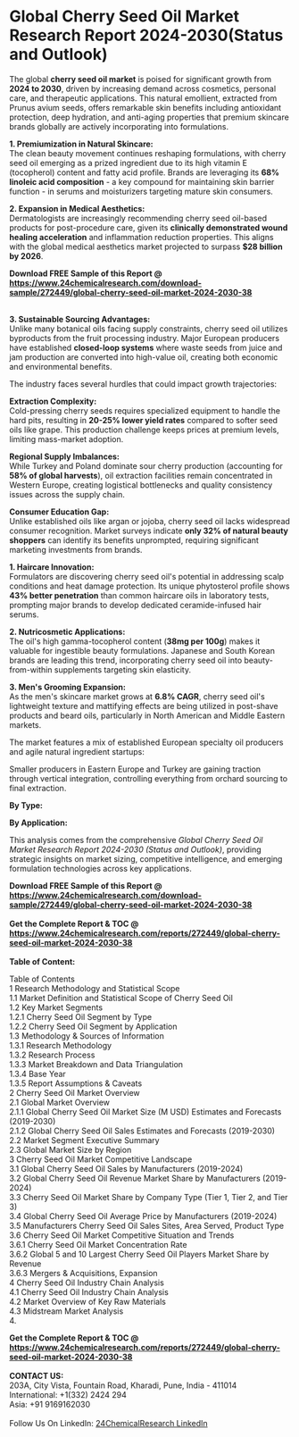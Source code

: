 <h1>Global Cherry Seed Oil Market Research Report 2024-2030(Status and Outlook)</h1><p>The global <strong>cherry seed oil market</strong> is poised for significant growth from <strong>2024 to 2030</strong>, driven by increasing demand across cosmetics, personal care, and therapeutic applications. This natural emollient, extracted from Prunus avium seeds, offers remarkable skin benefits including antioxidant protection, deep hydration, and anti-aging properties that premium skincare brands globally are actively incorporating into formulations.</p><p><strong>1. Premiumization in Natural Skincare:</strong><br>
The clean beauty movement continues reshaping formulations, with cherry seed oil emerging as a prized ingredient due to its high vitamin E (tocopherol) content and fatty acid profile. Brands are leveraging its <strong>68% linoleic acid composition</strong> - a key compound for maintaining skin barrier function - in serums and moisturizers targeting mature skin consumers.</p><p><strong>2. Expansion in Medical Aesthetics:</strong><br>
Dermatologists are increasingly recommending cherry seed oil-based products for post-procedure care, given its <strong>clinically demonstrated wound healing acceleration</strong> and inflammation reduction properties. This aligns with the global medical aesthetics market projected to surpass <strong>$28 billion by 2026</strong>.</p><div><b>Download FREE Sample of this Report @ 
            <a href="https://www.24chemicalresearch.com/download-sample/272449/global-cherry-seed-oil-market-2024-2030-38">
            https://www.24chemicalresearch.com/download-sample/272449/global-cherry-seed-oil-market-2024-2030-38</a></b></div><br><p><strong>3. Sustainable Sourcing Advantages:</strong><br>
Unlike many botanical oils facing supply constraints, cherry seed oil utilizes byproducts from the fruit processing industry. Major European producers have established <strong>closed-loop systems</strong> where waste seeds from juice and jam production are converted into high-value oil, creating both economic and environmental benefits.</p><p>The industry faces several hurdles that could impact growth trajectories:</p><p><strong>Extraction Complexity:</strong><br>
    Cold-pressing cherry seeds requires specialized equipment to handle the hard pits, resulting in <strong>20-25% lower yield rates</strong> compared to softer seed oils like grape. This production challenge keeps prices at premium levels, limiting mass-market adoption.</p><p><strong>Regional Supply Imbalances:</strong><br>
    While Turkey and Poland dominate sour cherry production (accounting for <strong>58% of global harvests</strong>), oil extraction facilities remain concentrated in Western Europe, creating logistical bottlenecks and quality consistency issues across the supply chain.</p><p><strong>Consumer Education Gap:</strong><br>
    Unlike established oils like argan or jojoba, cherry seed oil lacks widespread consumer recognition. Market surveys indicate <strong>only 32% of natural beauty shoppers</strong> can identify its benefits unprompted, requiring significant marketing investments from brands.</p><p><strong>1. Haircare Innovation:</strong><br>
Formulators are discovering cherry seed oil's potential in addressing scalp conditions and heat damage protection. Its unique phytosterol profile shows <strong>43% better penetration</strong> than common haircare oils in laboratory tests, prompting major brands to develop dedicated ceramide-infused hair serums.</p><p><strong>2. Nutricosmetic Applications:</strong><br>
The oil's high gamma-tocopherol content (<strong>38mg per 100g</strong>) makes it valuable for ingestible beauty formulations. Japanese and South Korean brands are leading this trend, incorporating cherry seed oil into beauty-from-within supplements targeting skin elasticity.</p><p><strong>3. Men's Grooming Expansion:</strong><br>
As the men's skincare market grows at <strong>6.8% CAGR</strong>, cherry seed oil's lightweight texture and mattifying effects are being utilized in post-shave products and beard oils, particularly in North American and Middle Eastern markets.</p><p>The market features a mix of established European specialty oil producers and agile natural ingredient startups:</p><p>Smaller producers in Eastern Europe and Turkey are gaining traction through vertical integration, controlling everything from orchard sourcing to final extraction.</p><p><strong>By Type:</strong></p><p><strong>By Application:</strong></p><p>This analysis comes from the comprehensive <em>Global Cherry Seed Oil Market Research Report 2024-2030 (Status and Outlook)</em>, providing strategic insights on market sizing, competitive intelligence, and emerging formulation technologies across key applications.</p><div><b>Download FREE Sample of this Report @ 
            <a href="https://www.24chemicalresearch.com/download-sample/272449/global-cherry-seed-oil-market-2024-2030-38">
            https://www.24chemicalresearch.com/download-sample/272449/global-cherry-seed-oil-market-2024-2030-38</a></b></div><br><div><b>Get the Complete Report & TOC @ 
            <a href="https://www.24chemicalresearch.com/reports/272449/global-cherry-seed-oil-market-2024-2030-38">
            https://www.24chemicalresearch.com/reports/272449/global-cherry-seed-oil-market-2024-2030-38</a></b></div><br>
            <b>Table of Content:</b><p>Table of Contents<br />
1 Research Methodology and Statistical Scope<br />
1.1 Market Definition and Statistical Scope of Cherry Seed Oil<br />
1.2 Key Market Segments<br />
1.2.1 Cherry Seed Oil Segment by Type<br />
1.2.2 Cherry Seed Oil Segment by Application<br />
1.3 Methodology & Sources of Information<br />
1.3.1 Research Methodology<br />
1.3.2 Research Process<br />
1.3.3 Market Breakdown and Data Triangulation<br />
1.3.4 Base Year<br />
1.3.5 Report Assumptions & Caveats<br />
2 Cherry Seed Oil Market Overview<br />
2.1 Global Market Overview<br />
2.1.1 Global Cherry Seed Oil Market Size (M USD) Estimates and Forecasts (2019-2030)<br />
2.1.2 Global Cherry Seed Oil Sales Estimates and Forecasts (2019-2030)<br />
2.2 Market Segment Executive Summary<br />
2.3 Global Market Size by Region<br />
3 Cherry Seed Oil Market Competitive Landscape<br />
3.1 Global Cherry Seed Oil Sales by Manufacturers (2019-2024)<br />
3.2 Global Cherry Seed Oil Revenue Market Share by Manufacturers (2019-2024)<br />
3.3 Cherry Seed Oil Market Share by Company Type (Tier 1, Tier 2, and Tier 3)<br />
3.4 Global Cherry Seed Oil Average Price by Manufacturers (2019-2024)<br />
3.5 Manufacturers Cherry Seed Oil Sales Sites, Area Served, Product Type<br />
3.6 Cherry Seed Oil Market Competitive Situation and Trends<br />
3.6.1 Cherry Seed Oil Market Concentration Rate<br />
3.6.2 Global 5 and 10 Largest Cherry Seed Oil Players Market Share by Revenue<br />
3.6.3 Mergers & Acquisitions, Expansion<br />
4 Cherry Seed Oil Industry Chain Analysis<br />
4.1 Cherry Seed Oil Industry Chain Analysis<br />
4.2 Market Overview of Key Raw Materials<br />
4.3 Midstream Market Analysis<br />
4.</p><div><b>Get the Complete Report & TOC @ 
            <a href="https://www.24chemicalresearch.com/reports/272449/global-cherry-seed-oil-market-2024-2030-38">
            https://www.24chemicalresearch.com/reports/272449/global-cherry-seed-oil-market-2024-2030-38</a></b></div><br><b>CONTACT US:</b><br>
            203A, City Vista, Fountain Road, Kharadi, Pune, India - 411014<br>
            International: +1(332) 2424 294<br>
            Asia: +91 9169162030 <br><br>
            Follow Us On LinkedIn: <a href="https://www.linkedin.com/company/24chemicalresearch/">24ChemicalResearch LinkedIn</a>